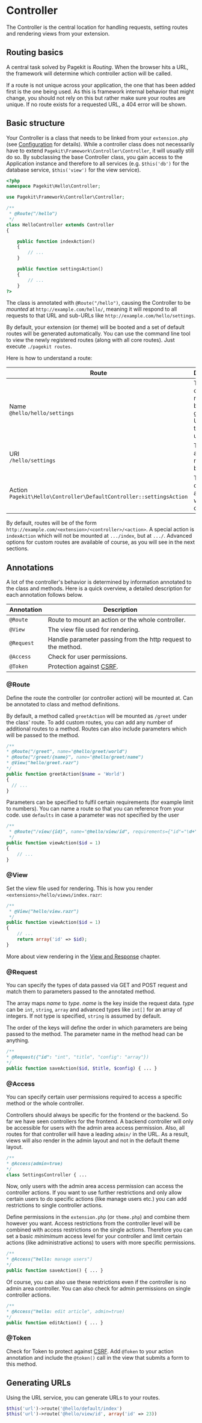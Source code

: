 # Controller

<p class="uk-article-lead">The Controller is the central location for handling requests, setting routes
and rendering views from your extension.</p>

## Routing basics

A central task solved by Pagekit is *Routing*. When the browser hits a URL,
the framework will determine which controller action will be called.

If a route is not unique across your application, the one that has been added
first is the one being used. As this is framework internal behavior that might
change, you should not rely on this but rather make sure your routes are unique. If no route exists for a requested URL, a 404 error will be shown.


## Basic structure

Your Controller is a class that needs to be linked from your `extension.php`
(see [Configuration](configuration.md) for details). While a controller class does not necessarily have to extend
`Pagekit\Framework\Controller\Controller`, it will usually still do so. By
subclassing the base Controller class, you gain access to the Application
instance and therefore to all services (e.g. `$this('db')` for the database
service, `$this('view')` for the view service).


```php
<?php
namespace Pagekit\Hello\Controller;

use Pagekit\Framework\Controller\Controller;

/**
 * @Route("/hello")
 */
class HelloController extends Controller
{

    public function indexAction()
    {
        // ...
    }

    public function settingsAction()
    {
        // ...
    }
?>
```

The class is annotated with `@Route("/hello")`, causing the Controller to
be *mounted* at `http://example.com/hello/`, meaning it will respond to all
requests to that URL and sub-URLs like `http://example.com/hello/settings`.

By default, your extension (or theme) will be booted
and a set of default routes will be generated automatically. You can
use the command line tool to view the newly registered routes (along with all
core routes). Just execute `./pagekit routes`.

Here is how to understand a route:

| Route  | Description |
|--------|-------------|
| Name <br> `@hello/hello/settings`                                          | The name of the route, can be used to generate URLs (has to be unique). |
| URI <br> `/hello/settings`                                                 | The path to access this route in the browser. |
| Action <br> `Pagekit\Hello\Controller\DefaultController::settingsAction`   | The controller action that will be called. |

By default, routes will be of the form `http://example.com/<extension>/<controller>/<action>`. A special action is
`indexAction` which will not be mounted at `.../index`, but at `.../`.
Advanced options for custom routes are available of course, as you will see in
the next sections.

## Annotations

A lot of the controller's behavior is determined by information annotated to
the class and methods. Here is a quick overview, a detailed description for each annotation follows below.

| Annotation       | Description |
|------------------|-------------|
| `@Route`         | Route to mount an action or the whole controller.  |
| `@View`          | The view file used for rendering.                  |
| `@Request`       | Handle parameter passing from the http request to the method.  |
| `@Access`        | Check for user permissions.                        |
| `@Token`         | Protection against [CSRF](http://en.wikipedia.org/wiki/Cross-site_request_forgery).            |

### @Route

Define the route the controller (or controller action) will be mounted at. Can be
annotated to class and method definitions.

By default, a method called `greetAction` will be mounted as `/greet` under the
class' route. To add custom routes, you can add any number of additional routes
to a method. Routes can also include parameters which will be passed to the
method.

  ```php
/**
 * @Route("/greet", name="@hello/greet/world")
 * @Route("/greet/{name}", name="@hello/greet/name")
 * @View("hello/greet.razr")
 */
public function greetAction($name = 'World')
{
    // ...
}
  ```

Parameters can be specified to fulfil certain requirements (for example limit
to numbers). You can name a route so that you can reference from your
code. use `defaults` in case a parameter was not specified by the user

```php
/**
 * @Route("/view/{id}", name="@hello/view/id", requirements={"id"="\d+"})
 */
public function viewAction($id = 1)
{
    // ...
}
```


### @View

Set the view file used for rendering. This is how you render `<extensions>/hello/views/index.razr`:

```php
/**
 * @View("hello/view.razr")
 */
public function viewAction($id = 1)
{
    // ...
    return array('id' => $id);
}
```

More about view rendering in the [View and Response](view-response.md) chapter.


### @Request

You can specify the types of data passed via GET and POST request and match
them to parameters passed to the annotated method.

The array maps *name* to *type*. *name* is the key inside the request data.
*type* can be `int`, `string`, `array` and advanced types like `int[]` for an
array of integers. If not type is specified, `string` is assumed by default.

The order of the keys will define the order in which parameters are being
passed to the method. The parameter name in the method head can be anything.

  ```php
/**
 * @Request({"id": "int", "title", "config": "array"})
 */
public function saveAction($id, $title, $config) { ... }
  ```

### @Access

You can specify certain user permissions required to access a specific method or the whole controller.

Controllers should always be specific for the frontend or the backend. So
far we have seen controllers for the frontend. A backend controller
will only be accessible for users with the admin area access permission. Also, all
routes for that controller will have a leading `admin/` in the URL. As a
result, views will also render in the admin layout and not in the default
theme layout.

  ```php
/**
* @Access(admin=true)
*/
class SettingsController { ...
  ```

Now, only users with the admin area access permission can access the controller
actions. If you want to use further restrictions and only allow certain users
to do specific actions (like manage users etc.) you can add restrictions to
single controller actions.

Define permissions in the `extension.php` (or `theme.php`) and
combine them however you want. Access restrictions from the controller level will
be combined with access restrictions on the single actions. Therefore you can
set a basic *minimimum* access level for your controller and limit certain
actions (like administrative actions) to users with more specific permissions.

  ```php
  /**
  * @Access("hello: manage users")
  */
  public function saveAction() { ... }
  ```

Of course, you can also use these restrictions even if the controller is no
admin area controller. You can also check for admin permissions on single controller
actions.

  ```php
  /**
  * @Access("hello: edit article", admin=true)
  */
  public function editAction() { ... }
  ```

### @Token

Check for Token to protect against [CSRF](http://en.wikipedia.org/wiki/Cross-site_request_forgery). Add `@Token` to your action annotation and include the `@token()` call in the
view that submits a form to this method.

## Generating URLs

Using the URL service, you can generate URLs to your routes.

```php
$this('url')->route('@hello/default/index')
$this('url')->route('@hello/view/id', array('id' => 23))
```
